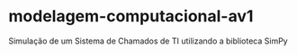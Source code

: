 # modelagem-computacional-av1
Simulação de um Sistema de Chamados de TI utilizando a biblioteca SimPy
